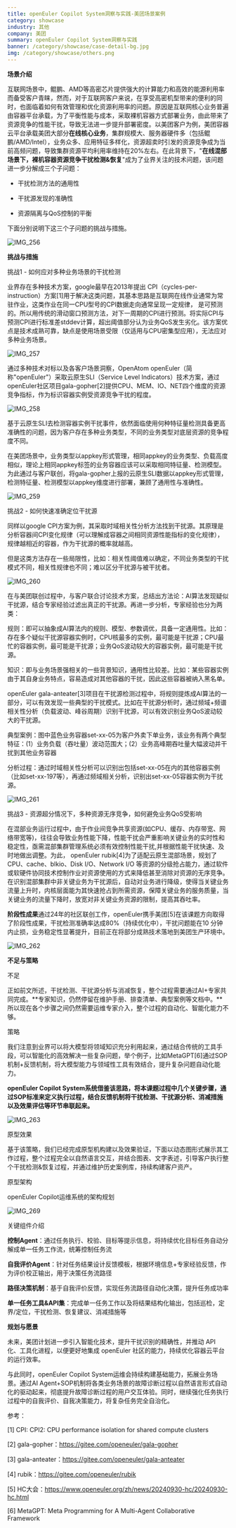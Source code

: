```yaml
---
title: openEuler Copilot System洞察与实践-美团场景案例
category: showcase
industry: 其他
company: 美团
summary: openEuler Copilot System洞察与实践
banner: /category/showcase/case-detail-bg.jpg
img: /category/showcase/others.png
---
```





**场景介绍**

互联网场景中，鲲鹏、AMD等高密芯片提供强大的计算能力和高效的能源利用率而备受客户青睐，然而，对于互联网客户来说，在享受高密机型带来的便利的同时，也面临着如何有效管理和优化资源利用率的问题。原因是互联网核心业务普遍由容器平台承载，为了平衡性能与成本，采取裸机容器方式部署业务，由此带来了资源竞争的性能干扰，导致无法进一步提升部署密度。以美团客户为例，美团容器云平台承载美团大部分**在线核心业务**，集群规模大、服务器硬件多（包括鲲鹏/AMD/Intel），业务众多、应用特征多样化，资源超卖时引发的资源竞争成为当前高频问题，导致集群资源平均利用率维持在20%左右。在此背景下，"**在线混部场景下，裸机容器资源竞争干扰检测&恢复**"成为了业界关注的技术问题，该问题进一步分解成三个子问题：

-   干扰检测方法的通用性

-   干扰源发现的准确性

-   资源隔离与QoS控制的平衡

下面分别说明下这三个子问题的挑战与措施。

![IMG\_256](./media/image1.png)

**挑战与措施**

挑战1 - 如何应对多种业务场景的干扰检测

业界存在多种技术方案，google最早在2013年提出
CPI（cycles-per-instruction）方案\[1\]用于解决这类问题，其基本思路是互联网在线作业通常为常驻作业，这类作业在同一CPU型号的CPI数据走向通常呈现一定规律，
是可预测的。所以用传统的滑动窗口预测方法，对下一周期的CPI进行预测。将实际CPI与预测CPI进行标准差stddev计算，超出阈值部分认为业务QoS发生劣化。该方案优点是技术成熟可靠，缺点是使用场景受限（仅适用与CPU密集型应用），无法应对多种业务场景。

![IMG\_257](./media/image2.png)


通过多种技术对标以及各客户场景洞察，OpenAtom
openEuler（简称\"openEuler\"）采取云原生SLI（Service Level
Indicators）技术方案，通过openEuler社区项目gala-gopher\[2\]提供CPU、MEM、IO、NET四个维度的资源竞争指标，作为标识容器实例受资源竞争干扰的程度。

![IMG\_258](./media/image3.png)

基于云原生SLI去检测容器实例干扰事件，依然面临使用何种特征量检测具备更高准确性的问题，因为客户存在多种业务类型，不同的业务类型对底层资源的竞争程度不同。

在美团场景中，业务类型以appkey形式管理，相同appkey的业务类型、负载高度相似，理论上相同appkey标签的业务容器应该可以采取相同特征量、检测模型。为此通过与客户联创，将gala-gopher上报的云原生SLI数据以appkey形式管理，检测特征量、检测模型以appkey维度进行部署，兼顾了通用性与准确性。

![IMG\_259](./media/image4.png)


挑战2 - 如何快速准确定位干扰源

同样以google
CPI方案为例，其采取时域相关性分析方法找到干扰源。其原理是分析容器间CPI变化规律（可以理解成容器之间相同资源性能指标的变化规律），规律越相近的容器，作为干扰源的概率就越高。

但是这类方法存在一些局限性，比如：相关性阈值难以确定，不同业务类型的干扰模式不同，相关性规律也不同；难以区分干扰源与被干扰者。

![IMG\_260](./media/image5.png)


在与美团联创过程中，与客户联合讨论技术方案，总结出方法论：AI算法发现疑似干扰源，结合专家经验过滤出真正的干扰源。再进一步分析，专家经验也分为两类：

规则：即可以抽象成AI算法内的规则、模型、参数调优，具备一定通用性。比如：存在多个疑似干扰源容器实例时，CPU核最多的实例，最可能是干扰源；CPU最忙的容器实例，最可能是干扰源；业务QoS波动较大的容器实例，最可能是干扰源。

知识：即与业务场景强相关的一些背景知识，通用性比较差。比如：某些容器实例由于其自身业务特点，容易造成对其他容器的干扰，因此这些容器被纳入黑名单。

openEuler
gala-anteater\[3\]项目在干扰源检测过程中，将规则提炼成AI算法的一部分，可以有效发现一些典型的干扰模式。比如在干扰源分析时，通过频域+频谱相关性分析（负载波动、峰谷周期）识别干扰源，可以有效识别业务QoS波动较大的干扰源。

典型案例：图中蓝色业务容器set-xx-05为客户外卖下单业务，该业务有两个典型特征：(1）业务负载（吞吐量）波动范围大；(2）业务高峰期吞吐量大幅波动并干扰到其他业务容器

分析过程：通过时域相关性分析可以识别出包括set-xx-05在内的其他容器实例（比如set-xx-197等），再通过频域相关分析，识别出set-xx-05容器实例为干扰源。

![IMG\_261](./media/image6.png)


挑战3 - 资源超分情况下，多种资源无序竞争，如何避免业务QoS受影响

在混部业务运行过程中，由于作业间竞争共享资源(如CPU、缓存、内存带宽、网络带宽等)，往往会导致业务性能下降，性能干扰会严重影响关键业务的实时性和稳定性，亟需混部集群管理系统必须有效控制性能干扰,并根据性能干扰快速、及时地做出调整。为此，
openEuler rubik\[4\]为了适配云原生混部场景，规划了
CPU、cache、blkio、Disk I/O、Network I/O
等资源的分级抢占能力，通过软件或软硬件协同技术控制作业对资源使用的方式来降低甚至消除对资源的无序竞争。在识别混部集群中非关键业务为干扰源后，自动对业务进行降级，使得当关键业务流量上升时，内核层面能为其快速抢占到所需资源，保障关键业务的服务质量，当关键业务的流量下降时，放宽对非关键业务资源的限制，提高其吞吐率。

**阶段性成果**通过24年的社区联创工作，openEuler携手美团\[5\]在该课题方向取得了阶段性成果，干扰检测准确率达成80%（持续优化中），干扰问题能在10
分钟内止损，业务稳定性显著提升，目前正在将部分成熟技术落地到美团生产环境中。

![IMG\_262](./media/image7.png)


**不足与策略**

不足

正如前文所述，干扰检测、干扰源分析与消减恢复，整个过程需要通过AI+专家共同完成。**专家知识，仍然停留在维护手册、排查清单、典型案例等文档中。**所以现在各个步骤之间仍然需要运维专家介入，整个过程的自动化、智能化能力不够。

策略

我们注意到业界可以将大模型将领域知识充分利用起来，通过结合传统的工具手段，可以智能化的高效解决一些复杂问题，举个例子，比如MetaGPT\[6\]通过SOP机制+反馈机制，将大模型能力与领域性工具有效结合，提升复杂问题自动化能力。

**openEuler Copilot
System系统借鉴该思路，将本课题过程中几个关键步骤，通过SOP标准来定义执行过程，结合反馈机制将干扰检测、干扰源分析、消减措施以及效果评估等环节串联起来。**

![IMG\_263](./media/image8.png)


原型效果

基于该策略，我们已经完成原型机构建以及效果验证，下面以动态图形式展示其工作过程，整个过程完全以自然语言交互，并结合图表、文字表述，引导客户执行整个干扰检测&恢复过程，并通过维护历史案例库，持续构建客户资产。





原型架构

openEuler Copilot运维系统的架构规划

![IMG\_269](./media/image10.png)

关键组件介绍

**控制Agent**：通过任务执行、校验、目标等提示信息，将持续优化目标任务自动分解成单一任务工作流，统筹控制任务流

**自我评价Agent**：针对任务结果设计反馈模板，根据环境信息+专家经验反馈，作为评价校正输出，用于决策任务流路径

**路径决策机制**：基于自我评价反馈，实现任务流路径自动化决策，提升任务成功率

**单一任务工具&API集**：完成单一任务工作以及将结果结构化输出，包括巡检，定界/定位，干扰检测、恢复建议、消减措施等

**规划与愿景**

未来，美团计划进一步引入智能化技术，提升干扰识别的精确性，并推动 API
化、工具化进程，以便更好地集成 openEuler
社区的能力，持续优化容器云平台的运行效率。

与此同时，openEuler Copilot
System运维会持续构建基础能力，拓展业务场景。通过AI
Agent+SOP机制将各类业务场景的故障诊断过程以自然语言形式自动化的驱动起来，彻底提升故障诊断过程的用户交互体验。同时，继续强化任务执行过程中的自我评价、自我决策能力，将复杂任务完全自治化。

参考：

\[1\] CPI: CPI2: CPU performance isolation for shared compute clusters

\[2\] gala-gopher：https://gitee.com/openeuler/gala-gopher

\[3\] gala-anteater：https://gitee.com/openeuler/gala-anteater

\[4\] rubik：https://gitee.com/openeuler/rubik

\[5\]
HC大会：https://www.openeuler.org/zh/news/20240930-hc/20240930-hc.html

\[6\] MetaGPT: Meta Programming for A Multi-Agent Collaborative
Framework

